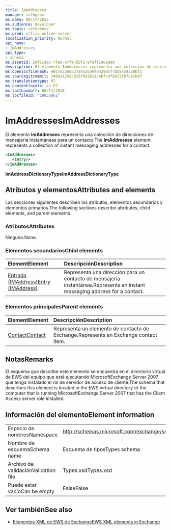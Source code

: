 ```yaml
---
title: ImAddresses
manager: sethgros
ms.date: 09/17/2015
ms.audience: Developer
ms.topic: reference
ms.prod: office-online-server
localization_priority: Normal
api_name:
- ImAddresses
api_type:
- schema
ms.assetid: 29f614a7-7fe6-47fa-b5f2-8feff106aa99
description: El elemento ImAddresses representa una colección de direcciones de mensajería instantáneas para un contacto.
ms.openlocfilehash: e8c7a22e8537a4526594042905f7bb8454238bf1
ms.sourcegitcommit: 34041125dc8c5f993b21cebfc4f8b72f0fd2cb6f
ms.translationtype: MT
ms.contentlocale: es-ES
ms.lasthandoff: 06/11/2018
ms.locfileid: "19835861"
---
```

# <a name="imaddresses"></a><span data-ttu-id="2dce3-103">ImAddresses</span><span class="sxs-lookup"><span data-stu-id="2dce3-103">ImAddresses</span></span>

<span data-ttu-id="2dce3-104">El elemento **ImAddresses** representa una colección de direcciones de mensajería instantáneas para un contacto.</span><span class="sxs-lookup"><span data-stu-id="2dce3-104">The **ImAddresses** element represents a collection of instant messaging addresses for a contact.</span></span> 
  
```xml
<ImAddresses>
   <Entry/>
</ImAddresses>
```

 <span data-ttu-id="2dce3-105">**ImAddressDictionaryType**</span><span class="sxs-lookup"><span data-stu-id="2dce3-105">**ImAddressDictionaryType**</span></span>
## <a name="attributes-and-elements"></a><span data-ttu-id="2dce3-106">Atributos y elementos</span><span class="sxs-lookup"><span data-stu-id="2dce3-106">Attributes and elements</span></span>

<span data-ttu-id="2dce3-107">Las secciones siguientes describen los atributos, elementos secundarios y elementos primarios.</span><span class="sxs-lookup"><span data-stu-id="2dce3-107">The following sections describe attributes, child elements, and parent elements.</span></span>
  
### <a name="attributes"></a><span data-ttu-id="2dce3-108">Atributos</span><span class="sxs-lookup"><span data-stu-id="2dce3-108">Attributes</span></span>

<span data-ttu-id="2dce3-109">Ninguno.</span><span class="sxs-lookup"><span data-stu-id="2dce3-109">None.</span></span>
  
### <a name="child-elements"></a><span data-ttu-id="2dce3-110">Elementos secundarios</span><span class="sxs-lookup"><span data-stu-id="2dce3-110">Child elements</span></span>

|<span data-ttu-id="2dce3-111">**Element**</span><span class="sxs-lookup"><span data-stu-id="2dce3-111">**Element**</span></span>|<span data-ttu-id="2dce3-112">**Descripción**</span><span class="sxs-lookup"><span data-stu-id="2dce3-112">**Description**</span></span>|
|:-----|:-----|
|[<span data-ttu-id="2dce3-113">Entrada (IMAddress)</span><span class="sxs-lookup"><span data-stu-id="2dce3-113">Entry (IMAddress)</span></span>](entry-imaddress.md) <br/> |<span data-ttu-id="2dce3-114">Representa una dirección para un contacto de mensajería instantánea.</span><span class="sxs-lookup"><span data-stu-id="2dce3-114">Represents an instant messaging address for a contact.</span></span>  <br/> |
   
### <a name="parent-elements"></a><span data-ttu-id="2dce3-115">Elementos principales</span><span class="sxs-lookup"><span data-stu-id="2dce3-115">Parent elements</span></span>

|<span data-ttu-id="2dce3-116">**Element**</span><span class="sxs-lookup"><span data-stu-id="2dce3-116">**Element**</span></span>|<span data-ttu-id="2dce3-117">**Descripción**</span><span class="sxs-lookup"><span data-stu-id="2dce3-117">**Description**</span></span>|
|:-----|:-----|
|[<span data-ttu-id="2dce3-118">Contact</span><span class="sxs-lookup"><span data-stu-id="2dce3-118">Contact</span></span>](contact.md) <br/> |<span data-ttu-id="2dce3-119">Representa un elemento de contacto de Exchange.</span><span class="sxs-lookup"><span data-stu-id="2dce3-119">Represents an Exchange contact item.</span></span>  <br/> |
   
## <a name="remarks"></a><span data-ttu-id="2dce3-120">Notas</span><span class="sxs-lookup"><span data-stu-id="2dce3-120">Remarks</span></span>

<span data-ttu-id="2dce3-121">El esquema que describe este elemento se encuentra en el directorio virtual de EWS del equipo que está ejecutando MicrosoftExchange Server 2007 que tenga instalado el rol de servidor de acceso de cliente.</span><span class="sxs-lookup"><span data-stu-id="2dce3-121">The schema that describes this element is located in the EWS virtual directory of the computer that is running MicrosoftExchange Server 2007 that has the Client Access server role installed.</span></span>
  
## <a name="element-information"></a><span data-ttu-id="2dce3-122">Información del elemento</span><span class="sxs-lookup"><span data-stu-id="2dce3-122">Element information</span></span>

|||
|:-----|:-----|
|<span data-ttu-id="2dce3-123">Espacio de nombres</span><span class="sxs-lookup"><span data-stu-id="2dce3-123">Namespace</span></span>  <br/> |http://schemas.microsoft.com/exchange/services/2006/types  <br/> |
|<span data-ttu-id="2dce3-124">Nombre de esquema</span><span class="sxs-lookup"><span data-stu-id="2dce3-124">Schema name</span></span>  <br/> |<span data-ttu-id="2dce3-125">Esquema de tipos</span><span class="sxs-lookup"><span data-stu-id="2dce3-125">Types schema</span></span>  <br/> |
|<span data-ttu-id="2dce3-126">Archivo de validación</span><span class="sxs-lookup"><span data-stu-id="2dce3-126">Validation file</span></span>  <br/> |<span data-ttu-id="2dce3-127">Types.xsd</span><span class="sxs-lookup"><span data-stu-id="2dce3-127">Types.xsd</span></span>  <br/> |
|<span data-ttu-id="2dce3-128">Puede estar vacío</span><span class="sxs-lookup"><span data-stu-id="2dce3-128">Can be empty</span></span>  <br/> |<span data-ttu-id="2dce3-129">False</span><span class="sxs-lookup"><span data-stu-id="2dce3-129">False</span></span>  <br/> |
   
## <a name="see-also"></a><span data-ttu-id="2dce3-130">Ver también</span><span class="sxs-lookup"><span data-stu-id="2dce3-130">See also</span></span>



- [<span data-ttu-id="2dce3-131">Elementos XML de EWS de Exchange</span><span class="sxs-lookup"><span data-stu-id="2dce3-131">EWS XML elements in Exchange</span></span>](ews-xml-elements-in-exchange.md)

